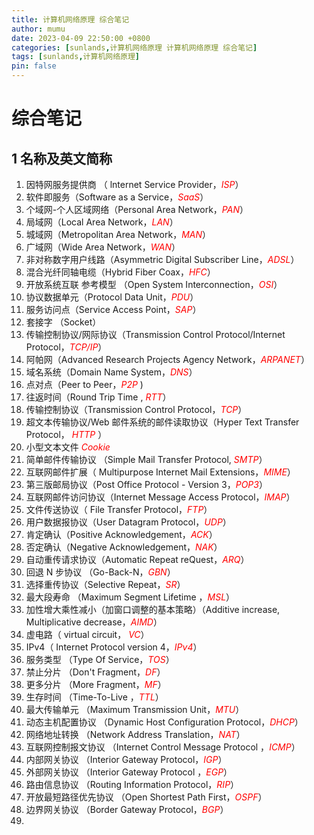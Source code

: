 ```yaml
---
title: 计算机网络原理 综合笔记
author: mumu
date: 2023-04-09 22:50:00 +0800
categories: [sunlands,计算机网络原理 计算机网络原理 综合笔记]
tags: [sunlands,计算机网络原理]
pin: false
---
```


# 综合笔记

## 1 名称及英文简称

1. 因特网服务提供商 （ lnternet Service Provider，*<font color='red' style='background-color:' size=''>ISP</font>*）
2. 软件即服务（Software as a Service，*<font color='red' style='background-color:' size=''>SaaS</font>*）
3. 个域网-个人区域网络（Personal Area Network，*<font color='red' style='background-color:' size=''>PAN</font>*）
4. 局域网（Local Area Network，*<font color='red' style='background-color:' size=''>LAN</font>*）
5. 城域网（Metropolitan Area Network，*<font color='red' style='background-color:' size=''>MAN</font>*）
6. 广域网（Wide Area Network，*<font color='red' style='background-color:' size=''>WAN</font>*）
7. 非对称数字用户线路（Asymmetric Digital Subscriber Line，*<font color='red' style='background-color:' size=''>ADSL</font>*）
8. 混合光纤同轴电缆（Hybrid Fiber Coax，*<font color='red' style='background-color:' size=''>HFC</font>*）
9. 开放系统互联 参考模型 （Open System Interconnection，*<font color='red' style='background-color:' size=''>OSI</font>*）
10. 协议数据单元（Protocol Data Unit，*<font color='red' style='background-color:' size=''>PDU</font>*）
11. 服务访问点（Service Access Point，*<font color='red' style='background-color:' size=''>SAP</font>*）
12. 套接字 （Socket）
13. 传输控制协议/网际协议（Transmission Control Protocol/Internet Protocol，*<font color='red' style='background-color:' size=''>TCP/IP</font>*）
14. 阿帕网（Advanced Research Projects Agency Network，*<font color='red' style='background-color:' size=''>ARPANET</font>*）
15. 域名系统（Domain Name System，*<font color='red' style='background-color:' size=''>DNS</font>*）  
16. 点对点（Peer to Peer，*<font color='red' style='background-color:' size=''>P2P</font>* )
17. 往返时间（Round Trip Time , *<font color='red' style='background-color:' size=''>RTT</font>*）
18. 传输控制协议（Transmission Control Protocol，*<font color='red' style='background-color:' size=''>TCP</font>*）
19. 超文本传输协议/Web 邮件系统的邮件读取协议（Hyper Text Transfer Protocol， *<font color='red' style='background-color:' size=''>HTTP</font>* ）
20. 小型文本文件 *<font color='red' style='background-color:' size=''>Cookie</font>* 
21. 简单邮件传输协议 （Simple Mail Transfer Protocol, *<font color='red' style='background-color:' size=''>SMTP</font>*）
22. 互联网邮件扩展（ Multipurpose Internet Mail Extensions，*<font color='red' style='background-color:' size=''>MIME</font>*）
23. 第三版邮局协议（Post Office Protocol - Version 3，*<font color='red' style='background-color:' size=''>POP3</font>*）
24. 互联网邮件访问协议（Internet Message Access Protocol，*<font color='red' style='background-color:' size=''>IMAP</font>*）
25. 文件传送协议（ File Transfer Protocol，*<font color='red' style='background-color:' size=''>FTP</font>*）
26. 用户数据报协议（User Datagram Protocol，*<font color='red' style='background-color:' size=''>UDP</font>*）
27. 肯定确认（Positive Acknowledgement，*<font color='red' style='background-color:' size=''>ACK</font>*）
28. 否定确认（Negative Acknowledgement，*<font color='red' style='background-color:' size=''>NAK</font>*）
29. 自动重传请求协议（Automatic Repeat reQuest，*<font color='red' style='background-color:' size=''>ARQ</font>*）
30. 回退 N 步协议 （Go-Back-N，*<font color='red' style='background-color:' size=''>GBN</font>*）
31. 选择重传协议（Selective Repeat，*<font color='red' style='background-color:' size=''>SR</font>*）
32. 最大段寿命 （Maximum Segment Lifetime ，*<font color='red' style='background-color:' size=''>MSL</font>*）
33. 加性增大乘性减小（加窗口调整的基本策略）（Additive increase, Multiplicative decrease，*<font color='red' style='background-color:' size=''>AIMD</font>*）
34. 虚电路（ virtual circuit， *<font color='red' style='background-color:' size=''>VC</font>*）
35. IPv4（ Internet Protocol version 4，*<font color='red' style='background-color:' size=''>IPv4</font>*）
36. 服务类型 （Type Of Service，*<font color='red' style='background-color:' size=''>TOS</font>*）
37. 禁止分片 （Don't Fragment，*<font color='red' style='background-color:' size=''>DF</font>*）
38. 更多分片 （More Fragment，*<font color='red' style='background-color:' size=''>MF</font>*）
39. 生存时间 （Time-To-Live ，*<font color='red' style='background-color:' size=''>TTL</font>*）
40. 最大传输单元 （Maximum Transmission Unit，*<font color='red' style='background-color:' size=''>MTU</font>*）
41. 动态主机配置协议 （Dynamic Host Configuration Protocol，*<font color='red' style='background-color:' size=''>DHCP</font>*）
42. 网络地址转换 （Network Address Translation，*<font color='red' style='background-color:' size=''>NAT</font>*）
43. 互联网控制报文协议 （Internet Control Message Protocol ，*<font color='red' style='background-color:' size=''>ICMP</font>*）
44. 内部网关协议 （Interior Gateway Protocol，*<font color='red' style='background-color:' size=''>IGP</font>*）
45. 外部网关协议 （Interior Gateway Protocol ，*<font color='red' style='background-color:' size=''>EGP</font>*）
46. 路由信息协议 （Routing Information Protocol，*<font color='red' style='background-color:' size=''>RIP</font>*）
47. 开放最短路径优先协议 （Open Shortest Path First，*<font color='red' style='background-color:' size=''>OSPF</font>*）
48. 边界网关协议 （Border Gateway Protocol，*<font color='red' style='background-color:' size=''>BGP</font>*）
49. 

    